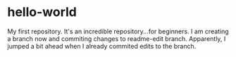 # hello-world
My first repository.
It's an incredible repository...for beginners.
I am creating a branch now and commiting changes to readme-edit branch. Apparently, I jumped a bit ahead when I already commited edits to the branch.
